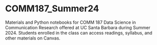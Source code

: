 # COMM187_Summer24
Materials and Python notebooks for COMM 187 Data Science in Communication Research offered at UC Santa Barbara during Summer 2024. Students enrolled in the class can access readings, syllabus, and other materials on Canvas.
